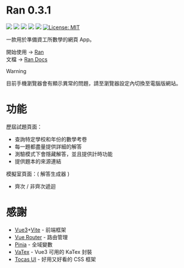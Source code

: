 # Ran 0.3.1
![](https://img.shields.io/badge/Ran-v0.3.1-55f?style=flat)
![](https://img.shields.io/badge/RanMath.js-v1.1-55f?style=flat)
[![](https://img.shields.io/badge/Vue.js-345?style=flat&logo=vuedotjs&logoColor=4FC08D)](https://github.com/vuejs/core)
[![](https://img.shields.io/npm/v/tocas.svg?label=TocasUI)](https://tocas-ui.com/5.0/zh-tw/index.html)
[![](https://img.shields.io/npm/v/vatex.svg?label=VaTex)](https://www.npmjs.com/package/vatex)
[![License: MIT](https://img.shields.io/badge/License-MIT-yellow.svg)](https://opensource.org/licenses/MIT)

一款用於準備資工所數學的網頁 App。

開始使用 → [Ran](https://runnywolf.github.io/ran/#/exam)<br>
文檔 → [Ran Docs](https://runnywolf.github.io/ran/docs/exam-page/create-exam)

> [!WARNING]  
> 目前手機瀏覽器會有顯示異常的問題，請至瀏覽器設定內切換至電腦版網站。

# 功能
歷屆試題頁面：
- 查詢特定學校和年份的數學考卷
- 每一題都盡量提供詳細的解答
- 測驗模式下會隱藏解答，並且提供計時功能
- 提供題本的來源連結

模擬室頁面：( 解答生成器 )
- 齊次 / 非齊次遞迴

# 感謝
- [Vue3](https://vuejs.org/)+[Vite](https://vite.dev/) - 前端框架
- [Vue Router](https://router.vuejs.org/) - 路由管理
- [Pinia](https://pinia.vuejs.org/) - 全域變數
- [VaTex](https://github.com/Shimada666/VaTex) - Vue3 可用的 KaTex 封裝
- [Tocas UI](https://github.com/teacat/tocas) - 好用又好看的 CSS 框架
